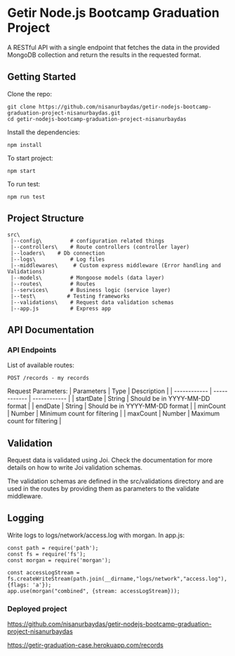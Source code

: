 # Getir Node.js Bootcamp Graduation Project
A RESTful API with a single endpoint that fetches the data in the provided MongoDB collection and return the results in the requested format.

## Getting Started
Clone the repo:

```
git clone https://github.com/nisanurbaydas/getir-nodejs-bootcamp-graduation-project-nisanurbaydas.git
cd getir-nodejs-bootcamp-graduation-project-nisanurbaydas
```
Install the dependencies:

```
npm install
```
To start project:
```
npm start
```
To run test:
```
npm run test
```
## Project Structure
```
src\
 |--config\         # configuration related things
 |--controllers\    # Route controllers (controller layer)
 |--loaders\    # Db connection
 |--logs\           # Log files
 |--middlewares\     # Custom express middleware (Error handling and Validations)
 |--models\         # Mongoose models (data layer)
 |--routes\         # Routes
 |--services\       # Business logic (service layer)
 |--test\          # Testing frameworks
 |--validations\    # Request data validation schemas
 |--app.js          # Express app
 ```
## API Documentation
### API Endpoints
List of available routes:
````
POST /records - my records
````
 Request Parameters:
 |  Parameters | Type  | Description   |
| ------------ | ------------ | ------------ |
|  startDate |  String | Should be in YYYY-MM-DD format  |
|  endDate | String  | Should be in YYYY-MM-DD format  |
|  minCount | Number  | Minimum count for filtering  |
|  maxCount |  Number |  Maximum count for filtering |

## Validation
Request data is validated using Joi. Check the documentation for more details on how to write Joi validation schemas.

The validation schemas are defined in the src/validations directory and are used in the routes by providing them as parameters to the validate middleware.

## Logging
Write logs to logs/network/access.log with morgan. In app.js:

```
const path = require('path');
const fs = require('fs');
const morgan = require('morgan');

const accessLogStream = fs.createWriteStream(path.join(__dirname,"logs/network","access.log"), {flags: 'a'});
app.use(morgan("combined", {stream: accessLogStream}));

```
### Deployed project 
https://github.com/nisanurbaydas/getir-nodejs-bootcamp-graduation-project-nisanurbaydas

https://getir-graduation-case.herokuapp.com/records
